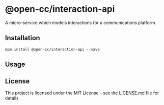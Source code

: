 # @open-cc/interaction-api

A micro-service which models interactions for a communications platform.

## Installation

```shell
npm install @open-cc/interaction-api --save
```

## Usage

## License

This project is licensed under the MIT License - see the [LICENSE.md](LICENSE.md) file for details